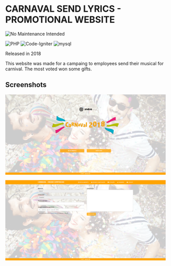 # CARNAVAL SEND LYRICS - PROMOTIONAL WEBSITE

![No Maintenance Intended](https://img.shields.io/badge/No%20Maintenance%20Intended-%E2%9C%95-red.svg?style=for-the-badge)

![PHP](https://img.shields.io/badge/PHP-777BB4?style=for-the-badge&logo=php&logoColor=white)
![Code-Igniter](https://img.shields.io/badge/CodeIgniter-%23EF4223.svg?style=for-the-badge&logo=codeIgniter&logoColor=white)
![mysql](https://img.shields.io/badge/MySQL-00000F?style=for-the-badge&logo=mysql&logoColor=white)

Released in 2018

This website was made for a campaing to employees send their musical for carnival. The most voted won some gifts.

## Screenshots

![screenshots](https://github.com/wildiney/promotional-website-carnival-send-lyrics/blob/master/screenshots/screenshots-01.png?raw=true)

![screenshots](https://github.com/wildiney/promotional-website-carnival-send-lyrics/blob/master/screenshots/screenshots-02.png?raw=true)
